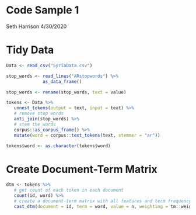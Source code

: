 Code Sample 1
================
Seth Harrison
4/30/2020

# Tidy Data

``` r
Data <- read_csv("SyriaData.csv")

stop_words <- read_lines("ARstopwords") %>%
              as_data_frame()

stop_words <- rename(stop_words, text = value)

tokens <- Data %>%
   unnest_tokens(output = text, input = text) %>%
   # remove stop words
   anti_join(stop_words) %>%
   # stem the words
   corpus::as_corpus_frame() %>%
   mutate(word = corpus::text_tokens(text, stemmer = "ar"))

tokens$word <- as.character(tokens$word)
```

# Create Document-Term Matrix

``` r
dtm <- tokens %>%
   # get count of each token in each document
   count(id, word) %>%
   # create a document-term matrix with all features and term frequency inverse document frequency 
   cast_dtm(document = id, term = word, value = n, weighting = tm::weightTfIdf)
```

#
